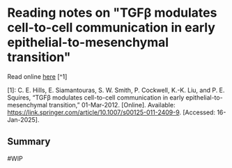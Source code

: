 
# Reading notes on "TGFβ modulates cell-to-cell communication in early epithelial-to-mesenchymal transition"

Read online [here](https://link.springer.com/article/10.1007/s00125-011-2409-9) [^1]

[1]: C. E. Hills, E. Siamantouras, S. W. Smith, P. Cockwell, K.-K. Liu, and P. E. Squires, “TGFβ modulates cell-to-cell communication in early epithelial-to-mesenchymal transition,” 01-Mar-2012. [Online]. Available: https://link.springer.com/article/10.1007/s00125-011-2409-9. [Accessed: 16-Jan-2025].

## Summary

#WIP 